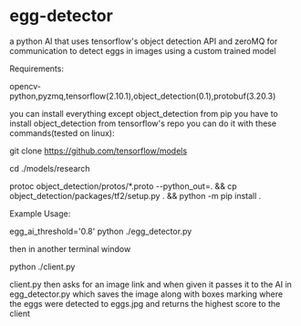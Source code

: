 # egg-detector
a python AI that uses tensorflow's object detection API and zeroMQ for communication to detect eggs in images using a custom trained model

Requirements:

opencv-python,pyzmq,tensorflow(2.10.1),object_detection(0.1),protobuf(3.20.3)

you can install everything except object_detection from pip you have to install object_detection from tensorflow's repo you can do it with these commands(tested on linux):

git clone https://github.com/tensorflow/models

cd ./models/research

protoc object_detection/protos/*.proto --python_out=. && cp object_detection/packages/tf2/setup.py . && python -m pip install .

Example Usage:

egg_ai_threshold='0.8' python ./egg_detector.py

then in another terminal window

python ./client.py

client.py then asks for an image link and when given it passes it to the AI in egg_detector.py which saves the image along with boxes marking where the eggs were detected to eggs.jpg and returns the highest score to the client
